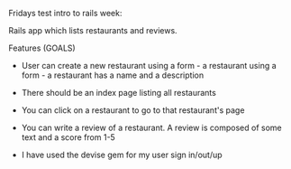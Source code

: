 Fridays test intro to rails week:

Rails app which lists restaurants and reviews.

Features (GOALS)
- User can create a new restaurant using a form - a restaurant using a form - a restaurant has a name and a description
- There should be an index page listing all restaurants
- You can click on a restaurant to go to that restaurant's page
- You can write a review of a restaurant. A review is composed of some text and a score from 1-5


- I have used the devise gem for my user sign in/out/up
